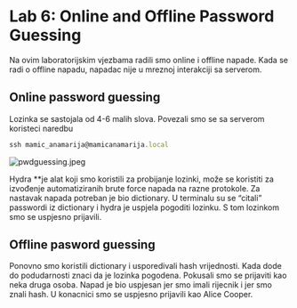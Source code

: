 # Lab 6: Online and Offline Password Guessing

Na ovim laboratorijskim vjezbama radili smo online i offline napade. Kada se radi o offline napadu, napadac nije u mreznoj interakciji sa serverom.

## Online password guessing

Lozinka se sastojala od 4-6 malih slova. Povezali smo se sa serverom koristeci naredbu 

```jsx
ssh mamic_anamarija@mamicanamarija.local
```

![pwdguessing.jpeg](Lab%206%20Online%20and%20Offline%20Password%20Guessing%2078ba2b4d5db34de78b9a93cd712ba1ca/pwdguessing.jpeg)

Hydra **je alat koji smo koristili za probijanje lozinki, može se koristiti za izvođenje automatiziranih brute force napada na razne protokole. Za nastavak napada potreban je bio dictionary. U terminalu su se “citali” passwordi iz dictionary i hydra je uspjela pogoditi lozinku. S tom lozinkom smo se uspjesno prijavili.

## Offline pasword guessing

Ponovno smo koristili dictionary i usporedivali hash vrijednosti. Kada dode do podudarnosti znaci da je lozinka pogodena. Pokusali smo se prijaviti kao neka druga osoba. Napad je bio uspjesan jer smo imali rijecnik i jer smo znali hash. U konacnici smo se uspjesno prijavili kao Alice Cooper.